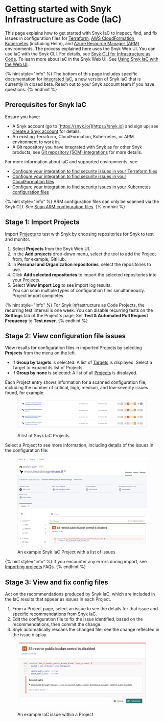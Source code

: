 # Getting started with Snyk Infrastructure as Code (IaC)

This page explains how to get started with Snyk IaC to inspect, find, and fix issues in configuration files for [Terraform](scan-terraform-files/), [AWS CloudFormation](scan-cloudformation-files/), [Kubernetes](scan-kubernetes-configuration-files/) (including Helm), and [Azure Resource Manager (ARM)](scan-arm-configuration-files.md) environments. The process explained here uses the Snyk Web UI. You can use IaC with the Snyk CLI. For details, see [Snyk CLI for Infrastructure as Code](snyk-cli-for-infrastructure-as-code/). To learn more about IaC in the Snyk Web UI, See [Using Snyk IaC with the Web UI](using-snyk-iac-via-web.md).

{% hint style="info" %}
The bottom of this page includes specific documentation for [Integrated IaC](../snyk-cloud/integrated-infrastructure-as-code/)**,** a new version of Snyk IaC that is currently in closed beta. Reach out to your Snyk account team if you have questions.
{% endhint %}

## **Prerequisites for Snyk IaC**

Ensure you have:

* A Snyk account (go to [https://snyk.io/](https://snyk.io) and sign up; see [Create a Snyk account](../../getting-started/quickstart/create-a-snyk-account/) for details.
* An existing Terraform, CloudFormation, Kubernetes, or ARM environment to work in.
* A Git repository you have integrated with Snyk as for other Snyk products; see [Git repository (SCM) integrations](../../integrations/git-repository-scm-integrations/) for more details.

For more information about IaC and supported environments, see:

* [Configure your integration to find security issues in your Terraform files](scan-terraform-files/configure-your-integration-to-find-security-issues-in-your-terraform-filess.md)
* [Configure your integration to find security issues in your CloudFormation files](scan-cloudformation-files/configure-your-integration-to-find-security-issues-in-your-cloudformation-files.md)
* [Configure your integration to find security issues in your Kubernetes configuration files](scan-kubernetes-configuration-files/configure-integration-for-security-issues-in-kubernetes-configuration-files.md)

{% hint style="info" %}
ARM configuration files can only be scanned via the Snyk CLI. See [Scan ARM configuration files](scan-arm-configuration-files.md).
{% endhint %}

## Stage 1: Import Projects

Import [Projects](../../manage-issues/introduction-to-snyk-projects/) to test with Snyk by choosing repositories for Snyk to test and monitor.

1. Select **Projects** from the Snyk Web UI.
2. In the **Add projects** drop-down menu, select the tool to add the Project from, for example, GitHub.
3. In **Personal and Organization repositories**, select the repositories to use.
4. Click **Add selected repositories** to import the selected repositories into your Projects.
5. Select **View import Log** to see import log results.\
   You can scan multiple types of configuration files simultaneously.\
   Project import completes.

{% hint style="info" %}
For Snyk Infrastructure as Code Projects, the recurring test interval is one week. You can disable recurring tests on the **Settings** tab of the Project's page; Set **Test & Automated Pull Request Frequency** to **Test never**.
{% endhint %}

## Stage 2: View configuration file issues

View results for configuration files in imported Projects by selecting **Projects** from the menu on the left.

* If **Group by targets** is selected: A list of [Targets](../../manage-issues/introduction-to-snyk-projects/#target) is displayed. Select a Target to expand its list of Projects.
* If **Group by none** is selected: A list of all [Projects](../../manage-issues/introduction-to-snyk-projects/#project) is displayed.

Each Project entry shows information for a scanned configuration file, including the number of critical, high, medium, and low-severity issues found, for example:

<figure><img src="../../.gitbook/assets/snyk-iac-getting-started-list-of-projects.png" alt="A list of Snyk IaC Projects"><figcaption><p>A list of Snyk IaC Projects</p></figcaption></figure>

Select a Project to see more information, including details of the issues in the configuration file:

<figure><img src="../../.gitbook/assets/snyk-iac-getting-started-project-page.png" alt="An example Snyk IaC Project with a list of issues"><figcaption><p>An example Snyk IaC Project with a list of issues</p></figcaption></figure>

{% hint style="info" %}
If you encounter any errors during import, see [Importing projects](https://support.snyk.io/hc/en-us/sections/360000923478-Importing-projects) FAQs.
{% endhint %}

## Stage 3: View and fix config files

Act on the recommendations produced by Snyk IaC, which are included in the IaC results that appear as issues in each Project.

1. From a Project page, select an issue to see the details for that issue and specific recommendations from Snyk IaC.
2. Edit the configuration file to fix the issue identified, based on the recommendations, then commit the change.
3. Snyk automatically rescans the changed file; see the change reflected in the issue display.

<figure><img src="../../.gitbook/assets/snyk-iac-getting-started-issue-card.png" alt="An example IaC issue within a Project"><figcaption><p>An example IaC issue within a Project</p></figcaption></figure>

